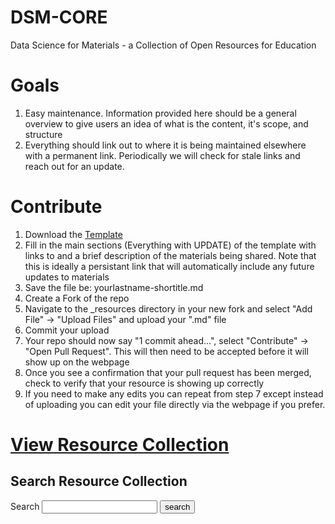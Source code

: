 # DSM-CORE
Data Science for Materials - a Collection of Open Resources for Education

# Goals
1. Easy maintenance. Information provided here should be a general overview to give users an idea of what is the content, it's scope, and structure
2. Everything should link out to where it is being maintained elsewhere with a permanent link. Periodically we will check for stale links and reach out for an update.

# Contribute
1. Download the [Template](https://github.com/bafflerbach/DSM-CORE/blob/main/template-resource.md)
3. Fill in the main sections (Everything with UPDATE) of the template with links to and a brief description of the materials being shared. Note that this is ideally a persistant link that will automatically include any future updates to materials
4. Save the file be: yourlastname-shortitle.md
5. Create a Fork of the repo
6. Navigate to the _resources directory in your new fork and select "Add File" -> "Upload Files" and upload your ".md" file
7. Commit your upload
8. Your repo should now say "1 commit ahead...", select "Contribute" -> "Open Pull Request". This will then need to be accepted before it will show up on the webpage
9. Once you see a confirmation that your pull request has been merged, check to verify that your resource is showing up correctly
10. If you need to make any edits you can repeat from step 7 except instead of uploading you can edit your file directly via the webpage if you prefer.

# [View Resource Collection](https://bafflerbach.github.io/DSM-CORE/resource-collection)

## Search Resource Collection
<form action="{{ site.baseurl }}/search.html" method="get">
  <label for="search-box">Search</label>
  <input type="text" id="search-box" name="query">
  <input type="submit" value="search">
</form>
